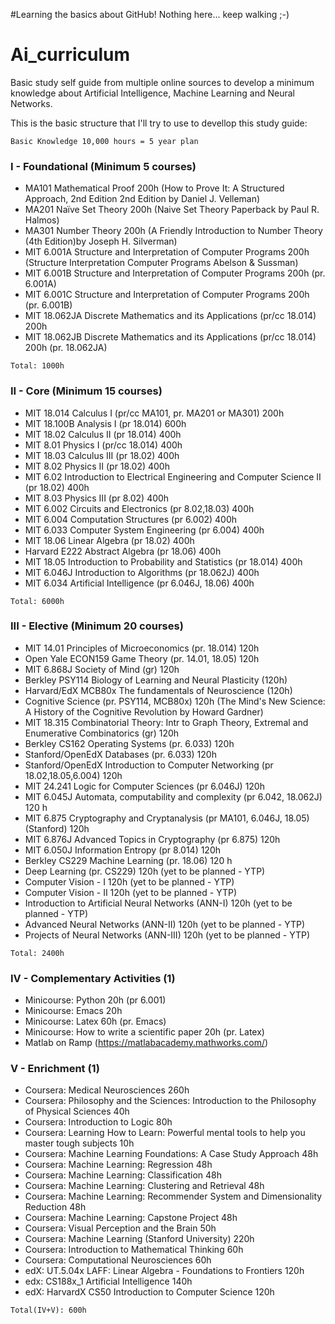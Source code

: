 #Learning the basics about GitHub! Nothing here... keep walking ;-)
# Ai_curriculum
Basic study self guide from multiple online sources to develop a minimum knowledge about Artificial Intelligence, Machine Learning and Neural Networks.

This is the basic structure that I'll try to use to devellop this study guide:

```
Basic Knowledge 10,000 hours = 5 year plan
```

### I - Foundational (Minimum 5 courses)
*	MA101 Mathematical Proof 200h (How to Prove It: A Structured Approach, 2nd Edition 2nd Edition by Daniel J. Velleman)
*	MA201 Naïve Set Theory 200h (Naive Set Theory Paperback by Paul R. Halmos)
*	MA301 Number Theory 200h (A Friendly Introduction to Number Theory (4th Edition)by Joseph H. Silverman)
*	MIT 6.001A Structure and Interpretation of Computer Programs 200h (Structure Interpretation Computer Programs Abelson & Sussman)
*	MIT 6.001B Structure and Interpretation of Computer Programs 200h (pr. 6.001A)
*	MIT 6.001C Structure and Interpretation of Computer Programs 200h (pr. 6.001B)
*	MIT 18.062JA Discrete Mathematics and its Applications (pr/cc 18.014) 200h
*	MIT 18.062JB Discrete Mathematics and its Applications (pr/cc 18.014) 200h (pr. 18.062JA)
```
Total: 1000h
```
### II - Core (Minimum 15 courses)
*	MIT 18.014 Calculus I (pr/cc MA101, pr. MA201 or MA301) 200h
*	MIT 18.100B Analysis I (pr 18.014) 600h
*	MIT 18.02 Calculus II (pr 18.014) 400h
*	MIT 8.01 Physics I (pr/cc 18.014) 400h
*	MIT 18.03 Calculus III (pr 18.02) 400h
*	MIT 8.02 Physics II (pr 18.02) 400h
*	MIT 6.02 Introduction to Electrical Engineering and Computer Science II (pr 18.02) 400h
*	MIT 8.03 Physics III (pr 8.02) 400h
*	MIT 6.002 Circuits and Electronics (pr 8.02,18.03) 400h
*	MIT 6.004 Computation Structures (pr 6.002) 400h
*	MIT 6.033 Computer System Engineering (pr 6.004) 400h
*	MIT 18.06 Linear Algebra (pr 18.02) 400h
*	Harvard E222 Abstract Algebra (pr 18.06) 400h 
*	MIT 18.05 Introduction to Probability and Statistics (pr 18.014) 400h
*	MIT 6.046J Introduction to Algorithms (pr 18.062J) 400h
*	MIT 6.034 Artificial Intelligence (pr 6.046J, 18.06) 400h
```
Total: 6000h
```
### III - Elective (Minimum 20 courses)
*	MIT 14.01 Principles of Microeconomics  (pr. 18.014) 120h
*	Open Yale ECON159 Game Theory (pr. 14.01, 18.05) 120h
*	MIT 6.868J Society of Mind (gr) 120h
*	Berkley PSY114 Biology of Learning and Neural Plasticity (120h)
*	Harvard/EdX MCB80x The fundamentals of Neuroscience  (120h)
*	Cognitive Science (pr. PSY114, MCB80x) 120h (The Mind's New Science: A History of the Cognitive Revolution by Howard Gardner) 
*	MIT 18.315 Combinatorial Theory: Intr to Graph Theory, Extremal and Enumerative Combinatorics (gr) 120h
*	Berkley CS162 Operating Systems (pr. 6.033) 120h
*	Stanford/OpenEdX Databases (pr. 6.033) 120h
*	Stanford/OpenEdX Introduction to Computer Networking (pr 18.02,18.05,6.004)  120h
*	MIT 24.241 Logic for Computer Sciences (pr 6.046J) 120h
*	MIT 6.045J Automata, computability and complexity (pr 6.042, 18.062J) 120 h
*	MIT 6.875 Cryptography and Cryptanalysis (pr MA101, 6.046J, 18.05) (Stanford) 120h
*	MIT 6.876J Advanced Topics in Cryptography (pr 6.875) 120h
*	MIT 6.050J Information Entropy (pr 8.014) 120h
*	Berkley CS229 Machine Learning  (pr. 18.06) 120 h
*	Deep Learning (pr. CS229) 120h (yet to be planned - YTP)
*	Computer Vision - I  120h (yet to be planned - YTP)
*	Computer Vision - II 120h (yet to be planned - YTP)
*	Introduction to Artificial Neural Networks (ANN-I) 120h (yet to be planned - YTP)
*	Advanced Neural Networks (ANN-II) 120h (yet to be planned - YTP)
*	Projects of Neural Networks (ANN-III)  120h (yet to be planned - YTP)
```
Total: 2400h
```
### IV - Complementary Activities (1)
*	Minicourse: Python 20h (pr 6.001)
*	Minicourse: Emacs 20h 
*	Minicourse: Latex 60h (pr. Emacs)
*	Minicourse: How to write a scientific paper 20h (pr. Latex)
*	Matlab on Ramp (https://matlabacademy.mathworks.com/)

### V - Enrichment (1)
*	Coursera: Medical Neurosciences 260h
*	Coursera: Philosophy and the Sciences: Introduction to the Philosophy of Physical Sciences 40h
*	Coursera: Introduction to Logic 80h
*	Coursera: Learning How to Learn: Powerful mental tools to help you master tough subjects 10h
*	Coursera: Machine Learning Foundations: A Case Study Approach 48h
*	Coursera: Machine Learning: Regression 48h
*	Coursera: Machine Learning: Classification 48h
*	Coursera: Machine Learning: Clustering and Retrieval 48h
*	Coursera: Machine Learning: Recommender System and Dimensionality Reduction 48h
*	Coursera: Machine Learning: Capstone Project 48h
*	Coursera: Visual Perception and the Brain 50h
*	Coursera: Machine Learning (Stanford University) 220h
*	Coursera: Introduction to Mathematical Thinking 60h
*	Coursera: Computational Neurosciences 60h
*	edX: UT.5.04x LAFF: Linear Algebra - Foundations to Frontiers 120h
*	edx: CS188x_1 Artificial Intelligence 140h
*	edX: HarvardX CS50 Introduction to Computer Science 120h
```
Total(IV+V): 600h
```
